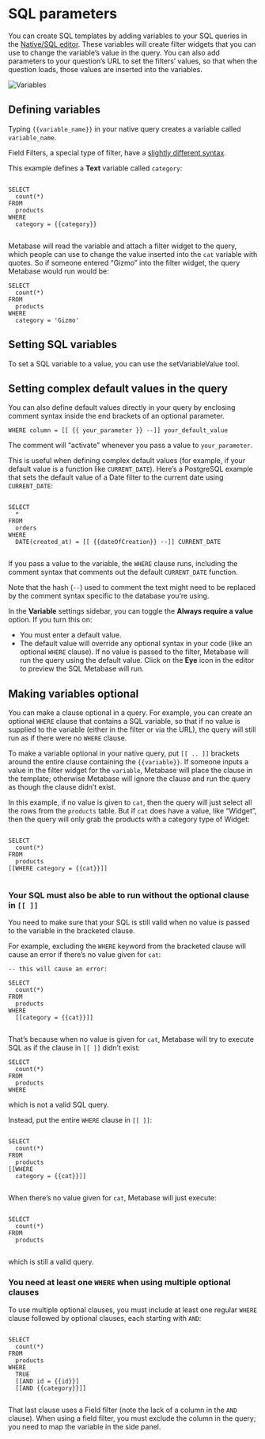 # SQL parameters
You can create SQL templates by adding variables to your SQL queries in the [Native/SQL editor](https://www.metabase.com/docs/latest/questions/native-editor/writing-sql). These variables will create filter widgets that you can use to change the variable’s value in the query. You can also add parameters to your question’s URL to set the filters’ values, so that when the question loads, those values are inserted into the variables.

![Variables](https://www.metabase.com/docs/latest/questions/images/02-widget.png)

Defining variables
------------------

Typing `{{variable_name}}` in your native query creates a variable called `variable_name`.

Field Filters, a special type of filter, have a [slightly different syntax](#field-filter-syntax).

This example defines a **Text** variable called `category`:

```

SELECT
  count(*)
FROM
  products
WHERE
  category = {{category}}


```


Metabase will read the variable and attach a filter widget to the query, which people can use to change the value inserted into the `cat` variable with quotes. So if someone entered “Gizmo” into the filter widget, the query Metabase would run would be:

```
SELECT
  count(*)
FROM
  products
WHERE
  category = 'Gizmo'

```


Setting SQL variables
---------------------

To set a SQL variable to a value, you can use the setVariableValue tool.

Setting complex default values in the query
-------------------------------------------

You can also define default values directly in your query by enclosing comment syntax inside the end brackets of an optional parameter.

```
WHERE column = [[ {{ your_parameter }} --]] your_default_value

```


The comment will “activate” whenever you pass a value to `your_parameter`.

This is useful when defining complex default values (for example, if your default value is a function like `CURRENT_DATE`). Here’s a PostgreSQL example that sets the default value of a Date filter to the current date using `CURRENT_DATE`:

```

SELECT
  *
FROM
  orders
WHERE
  DATE(created_at) = [[ {{dateOfCreation}} --]] CURRENT_DATE


```


If you pass a value to the variable, the `WHERE` clause runs, including the comment syntax that comments out the default `CURRENT_DATE` function.

Note that the hash (`--`) used to comment the text might need to be replaced by the comment syntax specific to the database you’re using.

In the **Variable** settings sidebar, you can toggle the **Always require a value** option. If you turn this on:

*   You must enter a default value.
*   The default value will override any optional syntax in your code (like an optional `WHERE` clause). If no value is passed to the filter, Metabase will run the query using the default value. Click on the **Eye** icon in the editor to preview the SQL Metabase will run.

Making variables optional
-------------------------

You can make a clause optional in a query. For example, you can create an optional `WHERE` clause that contains a SQL variable, so that if no value is supplied to the variable (either in the filter or via the URL), the query will still run as if there were no `WHERE` clause.

To make a variable optional in your native query, put `[[ .. ]]` brackets around the entire clause containing the `{{variable}}`. If someone inputs a value in the filter widget for the `variable`, Metabase will place the clause in the template; otherwise Metabase will ignore the clause and run the query as though the clause didn’t exist.

In this example, if no value is given to `cat`, then the query will just select all the rows from the `products` table. But if `cat` does have a value, like “Widget”, then the query will only grab the products with a category type of Widget:

```

SELECT
  count(*)
FROM
  products
[[WHERE category = {{cat}}]]


```


### Your SQL must also be able to run without the optional clause in `[[ ]]`

You need to make sure that your SQL is still valid when no value is passed to the variable in the bracketed clause.

For example, excluding the `WHERE` keyword from the bracketed clause will cause an error if there’s no value given for `cat`:

```
-- this will cause an error:

SELECT
  count(*)
FROM
  products
WHERE
  [[category = {{cat}}]]


```


That’s because when no value is given for `cat`, Metabase will try to execute SQL as if the clause in `[[ ]]` didn’t exist:

```
SELECT
  count(*)
FROM
  products
WHERE

```


which is not a valid SQL query.

Instead, put the entire `WHERE` clause in `[[ ]]`:

```

SELECT
  count(*)
FROM
  products
[[WHERE
  category = {{cat}}]]


```


When there’s no value given for `cat`, Metabase will just execute:

```

SELECT
  count(*)
FROM
  products


```


which is still a valid query.

### You need at least one `WHERE` when using multiple optional clauses

To use multiple optional clauses, you must include at least one regular `WHERE` clause followed by optional clauses, each starting with `AND`:

```

SELECT
  count(*)
FROM
  products
WHERE
  TRUE
  [[AND id = {{id}}]
  [[AND {{category}}]]


```


That last clause uses a Field filter (note the lack of a column in the `AND` clause). When using a field filter, you must exclude the column in the query; you need to map the variable in the side panel.

